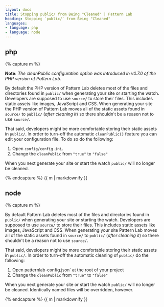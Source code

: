 ```yaml
---
layout: docs
title: Stopping public/ from Being "Cleaned" | Pattern Lab
heading: Stopping `public/` from Being "Cleaned"
languages:
- language: php
- language: node
---
```


<!--- start php -->

<div class="tabs__panel" id="php">
<h2 class="language-title">php</h2>

{% capture m %}

**Note:** *The cleanPublic configuration option was introduced in v0.7.0 of the PHP version of Pattern Lab.*

By default the PHP version of Pattern Lab deletes most of the files and directories found in `public/` when generating your site or starting the watch. Developers are supposed to use `source/` to store their files. This includes static assets like images, JavaScript and CSS. When generating your site the PHP version of Pattern Lab moves all of the static assets found in `source/` to `public/` (_after cleaning it_) so there shouldn't be a reason not to use `source/`.

That said, developers might be more comfortable storing their static assets in `public/`. In order to turn-off the automatic `cleanPublic()` feature you can edit your configuration file. To do so do the following:

1. Open `config/config.ini`.
2. Change the `cleanPublic` from `"true"` to `"false"`

When you next generate your site or start the watch `public/` will no longer be cleaned.

{% endcapture %}
{{ m | markdownify }}

</div>

<!--- end php -->


<!--- start node -->

<div class="tabs__panel" id="node">
<h2 class="language-title">node</h2>

{% capture m %}

By default Pattern Lab deletes most of the files and directories found in `public/` when generating your site or starting the watch. Developers are supposed to use `source/` to store their files. This includes static assets like images, JavaScript and CSS. When generating your site Pattern Lab moves all of the static assets found in `source/` to `public/` (_after cleaning it_) so there shouldn't be a reason not to use `source/`.

That said, developers might be more comfortable storing their static assets in `public/`. In order to turn-off the automatic cleaning of `public/` do the following:

1. Open patternlab-config.json` at the root of your project
2. Change the `cleanPublic` from `"true"` to `"false"`

When you next generate your site or start the watch `public/` will no longer be cleaned. Identically named files will be overridden, however.

{% endcapture %}
{{ m | markdownify }}

</div>

<!--- end node -->
